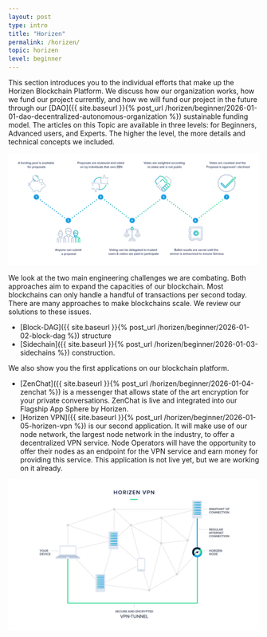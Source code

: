 ```yaml
---
layout: post
type: intro
title: "Horizen"
permalink: /horizen/
topic: horizen
level: beginner
---
```


This section introduces you to the individual efforts that make up the Horizen Blockchain Platform. We discuss how our organization works, how we fund our project currently, and how we will fund our project in the future through our [DAO]({{ site.baseurl }}{% post_url /horizen/beginner/2026-01-01-dao-decentralized-autonomous-organization %}) sustainable funding model. The articles on this Topic are available in three levels: for Beginners, Advanced users, and Experts. The higher the level, the more details and technical concepts we included.

![DAO - Decentralized Autonomous Organization](/assets/post_files/horizen/beginner/dao-decentralized-autonomous-organization/DAO.jpg)

We look at the two main engineering challenges we are combating. Both approaches aim to expand the capacities of our blockchain. Most blockchains can only handle a handful of transactions per second today. There are many approaches to make blockchains scale. We review our solutions to these issues.

 - [Block-DAG]({{ site.baseurl }}{% post_url /horizen/beginner/2026-01-02-block-dag %}) structure
 - [Sidechain]({{ site.baseurl }}{% post_url /horizen/beginner/2026-01-03-sidechains %}) construction.

We also show you the first applications on our blockchain platform. 

 - [ZenChat]({{ site.baseurl }}{% post_url /horizen/beginner/2026-01-04-zenchat %}) is a messenger that allows state of the art encryption for your private conversations. ZenChat is live and integrated into our Flagship App Sphere by Horizen.
 - [Horizen VPN]({{ site.baseurl }}{% post_url /horizen/beginner/2026-01-05-horizen-vpn %}) is our second application. It will make use of our node network, the largest node network in the industry, to offer a decentralized VPN service. Node Operators will have the opportunity to offer their nodes as an endpoint for the VPN service and earn money for providing this service. This application is not live yet, but we are working on it already.

![Horizen VPN](/assets/post_files/horizen/beginner/horizen-vpn/VPN.jpg)
